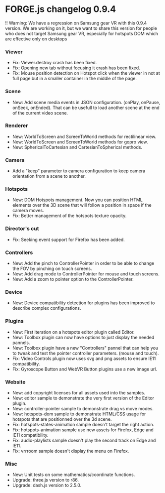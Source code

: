 # FORGE.js changelog 0.9.4

!! Warning: We have  a regression on Samsung gear VR with this 0.9.4 version. We are working on it, but we want to share this version for people who does not target Samsung gear VR, especially for hotspots DOM which are effective only on desktops

### Viewer

- Fix: Viewer.destroy crash has been fixed.
- Fix: Opening new tab without focusing it crash has been fixed.
- Fix: Mouse position detection on Hotspot click when the viewer in not at full page but in a smaller container in the middle of the page.

### Scene

- New: Add scene media events in JSON configuration. (onPlay, onPause, onSeek, onEnded). That can be usefull to load another scene at the end of the current video scene.

### Renderer

- New: WorldToScreen and ScreenToWorld methods for rectilinear view.
- New: WorldToScreen and ScreenToWorld methods for gopro view.
- New: SphericalToCartesian and CartesianToSpherical methods.

### Camera

- Add a "keep" parameter to camera configuration to keep camera orientation from a scene to another.

### Hotspots

- New: DOM Hotspots management. Now you can position HTML elements over the 3D scene that will follow a position in space if the camera moves.
- Fix: Better management of the hotspots texture opacity.

### Director's cut

- Fix: Seeking event support for Firefox has been added.

### Controllers

- New: Add the pinch to ControllerPointer in order to be able to change the FOV by pinching on touch screens.
- New: Add drag mode to ControllerPointer for mouse and touch screens.
- New: Add a zoom to pointer option to the ControllerPointer.

### Device

- New: Device compatibility detection for plugins has been improved to describe complex configurations.

### Plugins

- New: First iteration on a hotspots editor plugin called Editor.
- New: Toolbox plugin can now have options to just display the needed pannels.
- New: Toolbox plugin have a new "Controllers" pannel that can help you to tweak and test the pointer controller parameters. (mouse and touch).
- Fix: Video Controls plugin now uses svg and png assets to ensure IE11 compatibility.
- Fix: Gyroscope Button and WebVR Button plugins use a new image url.

### Website

- New: add copyright licenses for all assets used into the samples.
- New: editor sample to demonstrate the very first version of the Editor plugin.
- New: controller-pointer sample to demonstrate drag vs move modes.
- New: hotspots-dom sample to demonstrate HTML/CSS usage for hotspots that are positionned over the 3d scene.
- Fix: hotspots-states-animation sample doesn't target the right action.
- Fix: hotspots-animation sample use new assets for Firefox, Edge and IE11 compatibility.
- Fix: audio-playlists sample doesn't play the second track on Edge and IE11.
- Fix: vrrroom sample doesn't display the menu on Firefox.

### Misc

- New: Unit tests on some mathematics/coordinate functions.
- Upgrade: three.js version to r86.
- Upgrade: dash.js version to 2.5.0.
